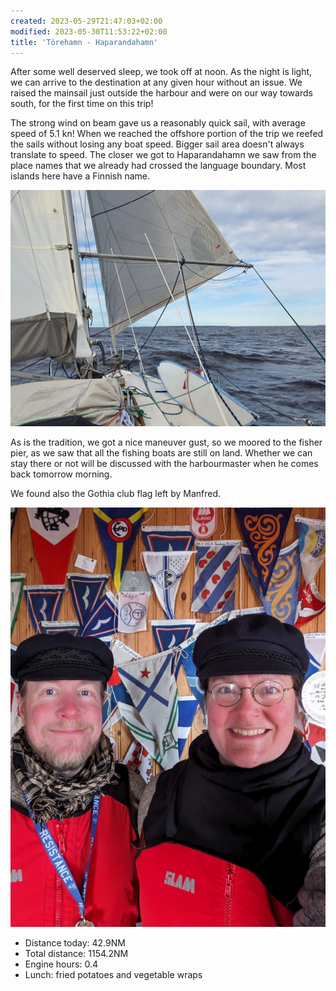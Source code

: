 ```yaml
---
created: 2023-05-29T21:47:03+02:00
modified: 2023-05-30T11:53:22+02:00
title: 'Törehamn - Haparandahamn'
---
```


After some well deserved sleep, we took off at noon. As the night is light, we can arrive to the destination at any given hour without an issue. We raised the mainsail just outside the harbour and were on our way towards south, for the first time on this trip! 

The strong wind on beam gave us a reasonably quick  sail, with average speed of 5.1 kn! When we reached the offshore portion of the trip we reefed the sails without losing any boat speed. Bigger sail area doesn't always translate to speed. The closer we got to Haparandahamn we saw from the place names that we already had crossed the language boundary. Most islands here have a Finnish name.

![Image](../2023/9d9d20aea40ec3136ea25abe76cff3b2.jpg) 

As is the tradition, we got a nice maneuver gust, so we moored to the fisher pier, as we saw that all the fishing boats are still on land. Whether we can stay there or not will be discussed with the harbourmaster when he comes back tomorrow morning. 

We found also the Gothia club flag left by Manfred.

![Image](../2023/c15f9e1bc6a640557b84d2c2d8ba2b78.jpg) 

* Distance today: 42.9NM
* Total distance: 1154.2NM
* Engine hours: 0.4
* Lunch: fried potatoes and vegetable wraps
